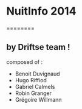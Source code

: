 # NuitInfo 2014
========

## by Driftse team !

composed of :
- Benoit Duvignaud
- Hugo Riffiod
- Gabriel Calmels
- Robin Granger
- Grégoire Willmann
